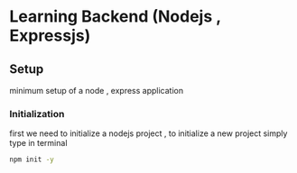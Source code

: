 # Learning Backend (Nodejs , Expressjs)

## Setup

minimum setup of a node , express application

### Initialization

first we need to initialize a nodejs project , to initialize a new project
simply type in terminal

```bash
npm init -y
```

